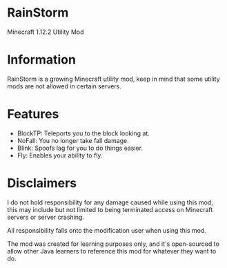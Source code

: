 # RainStorm
Minecraft 1.12.2 Utility Mod

# Information
RainStorm is a growing Minecraft utility mod, keep in mind that some utility mods are not allowed in certain servers.

# Features
- BlockTP: Teleports you to the block looking at.
- NoFall: You no longer take fall damage.
- Blink: Spoofs lag for you to do things easier.
- Fly: Enables your ability to fly.

# Disclaimers
I do not hold responsibility for any damage caused while using this mod, this may include but not limited to being terminated access on Minecraft servers or server crashing.

All responsibility falls onto the modification user when using this mod.

The mod was created for learning purposes only, and it's open-sourced to allow other Java learners to reference this mod for whatever they want to do.

